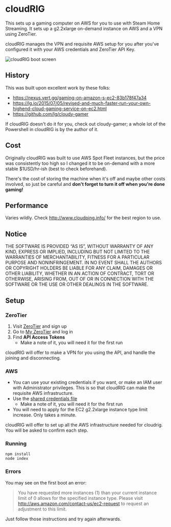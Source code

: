 # cloudRIG

This sets up a gaming computer on AWS for you to use with Steam Home Streaming. It sets up a g2.2xlarge on-demand instance on AWS and a VPN using ZeroTier.

cloudRIG manages the VPN and requisite AWS setup for you after you've configured it with your AWS credentials and ZeroTier API Key.

![cloudRIG boot screen](https://user-images.githubusercontent.com/348091/29874010-a503a848-8d95-11e7-8afb-b61ab34fc4ad.png)

## History

This was built upon excellent work by these folks:

* https://nexus.vert.gg/gaming-on-amazon-s-ec2-83b178f47a34
* https://lg.io/2015/07/05/revised-and-much-faster-run-your-own-highend-cloud-gaming-service-on-ec2.html
* https://github.com/lg/cloudy-gamer

If cloudRIG doesn't do it for you, check out cloudy-gamer; a whole lot of the Powershell in cloudRIG is by the author of it.

## Cost

Originally cloudRIG was built to use AWS Spot Fleet instances, but the price was consistently too high so I changed it to be on-demand with a more stable $1USD/hr-ish (best to check beforehand).

There's the cost of storing the machine when it's off and maybe other costs involved, so just be careful and **don't forget to turn it off when you're done gaming!**

## Performance

Varies wildly. Check http://www.cloudping.info/ for the best region to use.

## Notice

THE SOFTWARE IS PROVIDED “AS IS”, WITHOUT WARRANTY OF ANY KIND, EXPRESS OR IMPLIED, INCLUDING BUT NOT LIMITED TO THE WARRANTIES OF MERCHANTABILITY, FITNESS FOR A PARTICULAR PURPOSE AND NONINFRINGEMENT. IN NO EVENT SHALL THE AUTHORS OR COPYRIGHT HOLDERS BE LIABLE FOR ANY CLAIM, DAMAGES OR OTHER LIABILITY, WHETHER IN AN ACTION OF CONTRACT, TORT OR OTHERWISE, ARISING FROM, OUT OF OR IN CONNECTION WITH THE SOFTWARE OR THE USE OR OTHER DEALINGS IN THE SOFTWARE.

## Setup

### ZeroTier

1. Visit [ZeroTier](https://www.zerotier.com/) and sign up
2. Go to [My ZeroTier](https://my.zerotier.com) and log in
3. Find **API Access Tokens**
    * Make a note of it, you will need it for the first run

cloudRIG will offer to make a VPN for you using the API, and handle the joining and disconnecting.

### AWS

* You can use your existing credentials if you want, or make an IAM user with Administrator privileges. This is so that cloudRIG can make the requisite AWS infrastructure.
* Use the [shared credentials file](http://docs.aws.amazon.com/sdk-for-javascript/v2/developer-guide/loading-node-credentials-shared.html)
    * Make a note of it, you will need it for the first run
* You will need to apply for the EC2 g2.2xlarge instance type limit increase. Only takes a minute.

cloudRIG will offer to set up all the AWS infrastructure needed for cloudrig. You will be asked to confirm each step.

### Running

    npm install
    node index

### Errors

You may see on the first boot an error:

> You have requested more instances (1) than your current instance limit of 0 allows for the specified instance type. Please visit http://aws.amazon.com/contact-us/ec2-request to request an adjustment to this limit.

Just follow those instructions and try again afterwards.